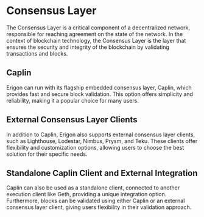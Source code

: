 # Consensus Layer

The Consensus Layer is a critical component of a decentralized network, responsible for reaching agreement on the state of the network. In the context of blockchain technology, the Consensus Layer is the layer that ensures the security and integrity of the blockchain by validating transactions and blocks.

## Caplin

Erigon can run with its flagship embedded consensus layer, Caplin, which provides fast and secure block validation. This option offers simplicity and reliability, making it a popular choice for many users.

## External Consensus Layer Clients

In addition to Caplin, Erigon also supports external consensus layer clients, such as Lighthouse, Lodestar, Nimbus, Prysm, and Teku. These clients offer flexibility and customization options, allowing users to choose the best solution for their specific needs.

## Standalone Caplin Client and External Integration

Caplin can also be used as a standalone client, connected to another execution client like Geth, providing a unique integration option. Furthermore, blocks can be validated using either Caplin or an external consensus layer client, giving users flexibility in their validation approach.